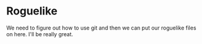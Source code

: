 Roguelike
=========

We need to figure out how to use git and then we can put our roguelike files on here. I'll be really great.

